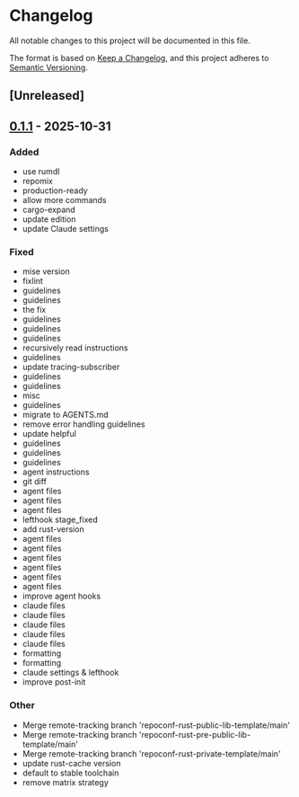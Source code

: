 # Changelog

All notable changes to this project will be documented in this file.

The format is based on [Keep a Changelog](https://keepachangelog.com/en/1.0.0/),
and this project adheres to [Semantic Versioning](https://semver.org/spec/v2.0.0.html).

## [Unreleased]

## [0.1.1](https://github.com/DenisGorbachev/coda-api/compare/v0.1.0...v0.1.1) - 2025-10-31

### Added

- use rumdl
- repomix
- production-ready
- allow more commands
- cargo-expand
- update edition
- update Claude settings

### Fixed

- mise version
- fixlint
- guidelines
- guidelines
- the fix
- guidelines
- guidelines
- guidelines
- recursively read instructions
- guidelines
- update tracing-subscriber
- guidelines
- guidelines
- misc
- guidelines
- migrate to AGENTS.md
- remove error handling guidelines
- update helpful
- guidelines
- guidelines
- guidelines
- agent instructions
- git diff
- agent files
- agent files
- agent files
- lefthook stage_fixed
- add rust-version
- agent files
- agent files
- agent files
- agent files
- agent files
- agent files
- improve agent hooks
- claude files
- claude files
- claude files
- claude files
- claude files
- formatting
- formatting
- claude settings & lefthook
- improve post-init

### Other

- Merge remote-tracking branch 'repoconf-rust-public-lib-template/main'
- Merge remote-tracking branch 'repoconf-rust-pre-public-lib-template/main'
- Merge remote-tracking branch 'repoconf-rust-private-template/main'
- update rust-cache version
- default to stable toolchain
- remove matrix strategy
